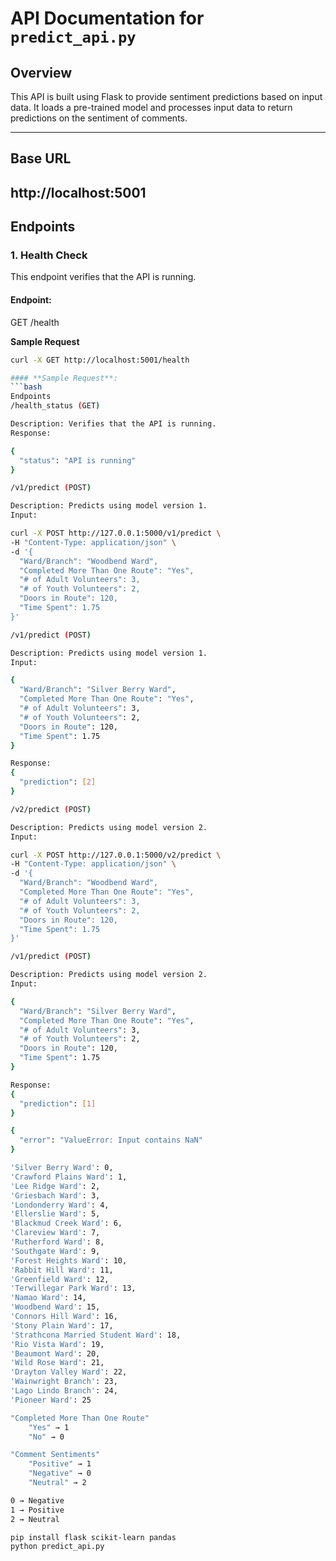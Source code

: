 # **API Documentation for `predict_api.py`**

## **Overview**
This API is built using Flask to provide sentiment predictions based on input data. It loads a pre-trained model and processes input data to return predictions on the sentiment of comments.

---

## **Base URL**

http://localhost:5001
---

## **Endpoints**

### 1. **Health Check**
This endpoint verifies that the API is running.

#### **Endpoint**:

GET /health


**Sample Request**
```bash
curl -X GET http://localhost:5001/health

#### **Sample Request**:
```bash
Endpoints
/health_status (GET)

Description: Verifies that the API is running.
Response:

{
  "status": "API is running"
}

/v1/predict (POST)

Description: Predicts using model version 1.
Input:

curl -X POST http://127.0.0.1:5000/v1/predict \
-H "Content-Type: application/json" \
-d '{
  "Ward/Branch": "Woodbend Ward",
  "Completed More Than One Route": "Yes",
  "# of Adult Volunteers": 3,
  "# of Youth Volunteers": 2,
  "Doors in Route": 120,
  "Time Spent": 1.75
}'

/v1/predict (POST)

Description: Predicts using model version 1.
Input:

{
  "Ward/Branch": "Silver Berry Ward",
  "Completed More Than One Route": "Yes",
  "# of Adult Volunteers": 3,
  "# of Youth Volunteers": 2,
  "Doors in Route": 120,
  "Time Spent": 1.75
}

Response:
{
  "prediction": [2]
}

/v2/predict (POST)

Description: Predicts using model version 2.
Input:

curl -X POST http://127.0.0.1:5000/v2/predict \
-H "Content-Type: application/json" \
-d '{
  "Ward/Branch": "Woodbend Ward",
  "Completed More Than One Route": "Yes",
  "# of Adult Volunteers": 3,
  "# of Youth Volunteers": 2,
  "Doors in Route": 120,
  "Time Spent": 1.75
}'

/v1/predict (POST)

Description: Predicts using model version 2.
Input:

{
  "Ward/Branch": "Silver Berry Ward",
  "Completed More Than One Route": "Yes",
  "# of Adult Volunteers": 3,
  "# of Youth Volunteers": 2,
  "Doors in Route": 120,
  "Time Spent": 1.75
}

Response:
{
  "prediction": [1]
}

{
  "error": "ValueError: Input contains NaN"
}

'Silver Berry Ward': 0,
'Crawford Plains Ward': 1,
'Lee Ridge Ward': 2,
'Griesbach Ward': 3,
'Londonderry Ward': 4,
'Ellerslie Ward': 5,
'Blackmud Creek Ward': 6,
'Clareview Ward': 7,
'Rutherford Ward': 8,
'Southgate Ward': 9,
'Forest Heights Ward': 10,
'Rabbit Hill Ward': 11,
'Greenfield Ward': 12,
'Terwillegar Park Ward': 13,
'Namao Ward': 14,
'Woodbend Ward': 15,
'Connors Hill Ward': 16,
'Stony Plain Ward': 17,
'Strathcona Married Student Ward': 18,
'Rio Vista Ward': 19,
'Beaumont Ward': 20,
'Wild Rose Ward': 21,
'Drayton Valley Ward': 22,
'Wainwright Branch': 23,
'Lago Lindo Branch': 24,
'Pioneer Ward': 25

"Completed More Than One Route"
    "Yes" → 1
    "No" → 0

"Comment Sentiments"
    "Positive" → 1
    "Negative" → 0
    "Neutral" → 2

0 → Negative
1 → Positive
2 → Neutral

pip install flask scikit-learn pandas
python predict_api.py








